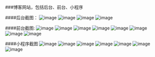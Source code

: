 
###博客网站，包括后台、前台、小程序

####后台截图：
![image](https://github.com/zmd1992219/personal-project-display/assets/37999808/68b62cb5-50fb-464a-a834-f4701efcd1aa)
![image](https://github.com/zmd1992219/personal-project-display/assets/37999808/2cb8ed66-d0aa-466e-9947-1fa9def0b40a)
![image](https://github.com/zmd1992219/personal-project-display/assets/37999808/20445af4-3840-4e09-b64a-c38095f6d783)
![image](https://github.com/zmd1992219/personal-project-display/assets/37999808/17c05d6f-7435-4954-9159-f72d09d4a4fe)

####前台截图:
![image](https://github.com/zmd1992219/personal-project-display/assets/37999808/a78d7bb5-0583-46f1-b52f-c25ae51acdca)
![image](https://github.com/zmd1992219/personal-project-display/assets/37999808/8c5aaaa3-c792-4215-b73b-a8d6a6ce85aa)
![image](https://github.com/zmd1992219/personal-project-display/assets/37999808/99704f6c-4ac1-4236-8628-e0adb3bb0ca2)
![image](https://github.com/zmd1992219/personal-project-display/assets/37999808/add23c5c-5535-4cca-9668-fa9a3a35c8a3)
![image](https://github.com/zmd1992219/personal-project-display/assets/37999808/e7a2bc38-f553-400b-ad00-7524e50ac9f0)
![image](https://github.com/zmd1992219/personal-project-display/assets/37999808/ee9c2874-fdb3-4b72-a325-5f3ecd613100)
![image](https://github.com/zmd1992219/personal-project-display/assets/37999808/bce241ee-7573-455d-8d32-146586ef38fc)
![image](https://github.com/zmd1992219/personal-project-display/assets/37999808/c94a7508-699c-4df8-8249-3d864d7a910d)

####小程序截图
![image](https://github.com/zmd1992219/personal-project-display/assets/37999808/906ed898-76f2-4b80-8337-7f1584e85030)
![image](https://github.com/zmd1992219/personal-project-display/assets/37999808/da4385ed-ca7d-442f-abe5-90b140fbb1a1)
![image](https://github.com/zmd1992219/personal-project-display/assets/37999808/902c33ac-8691-4245-9340-92440493d30a)
![image](https://github.com/zmd1992219/personal-project-display/assets/37999808/7069662c-c2bf-4ba4-bb8d-23ee3058e8bb)
![image](https://github.com/zmd1992219/personal-project-display/assets/37999808/42e9636b-9196-4304-bd46-74568a7bdb9d)
![image](https://github.com/zmd1992219/personal-project-display/assets/37999808/4fb96a97-7061-47a3-9619-0ab2807d0a24)
![image](https://github.com/zmd1992219/personal-project-display/assets/37999808/914349da-da54-4c58-ba94-1539f3a7fd49)
